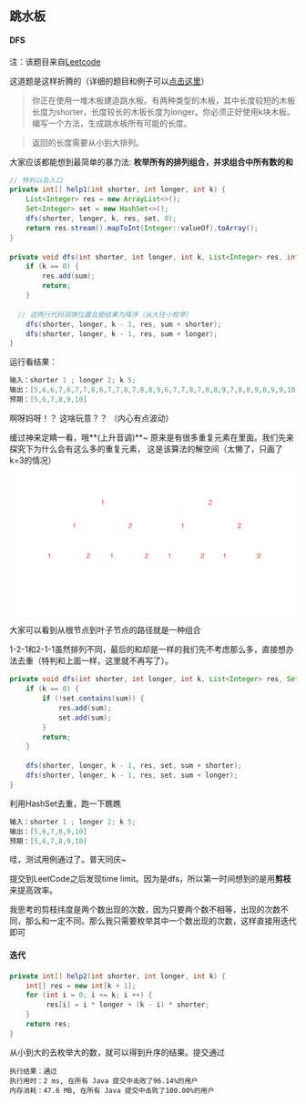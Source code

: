 ## 跳水板

#### DFS

注：该题目来自[Leetcode](https://leetcode-cn.com/problems/diving-board-lcci/)

这道题是这样折腾的（详细的题目和例子可以[点击这里](https://leetcode-cn.com/problems/diving-board-lcci/)）
> 你正在使用一堆木板建造跳水板。有两种类型的木板，其中长度较短的木板长度为shorter，长度较长的木板长度为longer。你必须正好使用k块木板。编写一个方法，生成跳水板所有可能的长度。

> 返回的长度需要从小到大排列。

大家应该都能想到最简单的暴力法: **枚举所有的排列组合，并求组合中所有数的和**

```java
// 特判以及入口
private int[] help1(int shorter, int longer, int k) {
    List<Integer> res = new ArrayList<>();
    Set<Integer> set = new HashSet<>();
    dfs(shorter, longer, k, res, set, 0);
    return res.stream().mapToInt(Integer::valueOf).toArray();
}

private void dfs(int shorter, int longer, int k, List<Integer> res, int sum) {
    if (k == 0) {
        res.add(sum);
        return;
    }
		
  // 这两行代码调换位置会使结果为降序（从大往小枚举）
    dfs(shorter, longer, k - 1, res, sum + shorter);
    dfs(shorter, longer, k - 1, res, sum + longer);
}
```
运行看结果：

```java
输入：shorter 1 ; longer 2; k 5;
输出：[5,6,6,7,6,7,7,8,6,7,7,8,7,8,8,9,6,7,7,8,7,8,8,9,7,8,8,9,8,9,9,10]
预期：[5,6,7,8,9,10]
```
啊呀妈呀！？ 这啥玩意？？ （内心有点波动）

缓过神来定睛一看，哦**(上升音调)**~ 原来是有很多重复元素在里面。我们先来探究下为什么会有这么多的重复元素， 这是该算法的解空间（太懒了，只画了k=3的情况）

![](https://github.com/xiefans/algorithm-doc/raw/master/Screenshots/p1.png)

大家可以看到从根节点到叶子节点的路径就是一种组合

1-2-1和2-1-1虽然排列不同，最后的和却是一样的我们先不考虑那么多，直接想办法去重（特判和上面一样，这里就不再写了）。

```java
private void dfs(int shorter, int longer, int k, List<Integer> res, Set<Integer> set, int sum) {
    if (k == 0) {
        if (!set.contains(sum)) {
            res.add(sum);
            set.add(sum);
        }
        return;
    }

    dfs(shorter, longer, k - 1, res, set, sum + shorter);
    dfs(shorter, longer, k - 1, res, set, sum + longer);
}
```

利用HashSet去重，跑一下瞧瞧

```java
输入：shorter 1 ; longer 2; k 5;
输出：[5,6,7,8,9,10]
预期：[5,6,7,8,9,10]
```

哇，测试用例通过了。普天同庆~

提交到LeetCode之后发现time limit。因为是dfs，所以第一时间想到的是用**剪枝**来提高效率。

我思考的剪枝纬度是两个数出现的次数，因为只要两个数不相等，出现的次数不同，那么和一定不同。那么我只需要枚举其中一个数出现的次数，这样直接用迭代即可

#### 迭代

```java
private int[] help2(int shorter, int longer, int k) {
    int[] res = new int[k + 1];
    for (int i = 0; i <= k; i ++) {
   		 res[i] = i * longer + (k - i) * shorter;
    }
    return res;
}
```

从小到大的去枚举大的数，就可以得到升序的结果。提交通过

```
执行结果：通过
执行用时：2 ms, 在所有 Java 提交中击败了96.14%的用户
内存消耗：47.6 MB, 在所有 Java 提交中击败了100.00%的用户
```